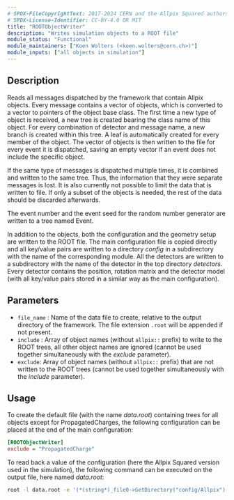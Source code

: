 ```yaml
---
# SPDX-FileCopyrightText: 2017-2024 CERN and the Allpix Squared authors
# SPDX-License-Identifier: CC-BY-4.0 OR MIT
title: "ROOTObjectWriter"
description: "Writes simulation objects to a ROOT file"
module_status: "Functional"
module_maintainers: ["Koen Wolters (<koen.wolters@cern.ch>)"]
module_inputs: ["all objects in simulation"]
---
```


## Description
Reads all messages dispatched by the framework that contain Allpix objects. Every message contains a vector of objects, which is converted to a vector to pointers of the object base class. The first time a new type of object is received, a new tree is created bearing the class name of this object. For every combination of detector and message name, a new branch is created within this tree. A leaf is automatically created for every member of the object. The vector of objects is then written to the file for every event it is dispatched, saving an empty vector if an event does not include the specific object.

If the same type of messages is dispatched multiple times, it is combined and written to the same tree. Thus, the information that they were separate messages is lost. It is also currently not possible to limit the data that is written to file. If only a subset of the objects is needed, the rest of the data should be discarded afterwards.

The event number and the event seed for the random number generator are written to a tree named Event.

In addition to the objects, both the configuration and the geometry setup are written to the ROOT file. The main configuration file is copied directly and all key/value pairs are written to a directory *config* in a subdirectory with the name of the corresponding module. All the detectors are written to a subdirectory with the name of the detector in the top directory *detectors*. Every detector contains the position, rotation matrix and the detector model (with all key/value pairs stored in a similar way as the main configuration).

## Parameters
* `file_name` : Name of the data file to create, relative to the output directory of the framework. The file extension `.root` will be appended if not present.
* `include` : Array of object names (without `allpix::` prefix) to write to the ROOT trees, all other object names are ignored (cannot be used together simultaneously with the *exclude* parameter).
* `exclude`: Array of object names (without `allpix::` prefix) that are not written to the ROOT trees (cannot be used together simultaneously with the *include* parameter).

## Usage
To create the default file (with the name *data.root*) containing trees for all objects except for PropagatedCharges, the following configuration can be placed at the end of the main configuration:

```ini
[ROOTObjectWriter]
exclude = "PropagatedCharge"
```

To read back a value of the configuration (here the Allpix Squared version used in the simulation), the following command can be executed on the output file, here named *data.root*:

```bash
root -l data.root -e '(*(string*)_file0->GetDirectory("config/Allpix")->GetKey("version")->ReadObj())'
```
